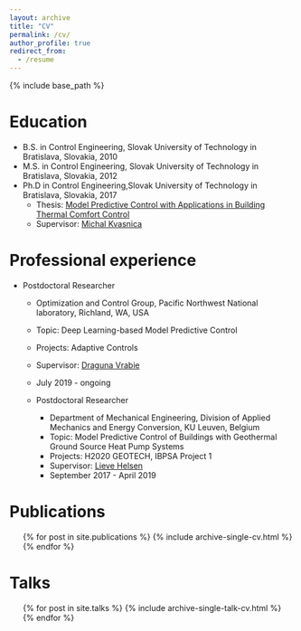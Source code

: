 ```yaml
---
layout: archive
title: "CV"
permalink: /cv/
author_profile: true
redirect_from:
  - /resume
---
```


{% include base_path %}

Education
======
* B.S. in Control Engineering, Slovak University of Technology in Bratislava, Slovakia, 2010
* M.S. in Control Engineering, Slovak University of Technology in Bratislava, Slovakia, 2012
* Ph.D in Control Engineering,Slovak University of Technology in Bratislava, Slovakia, 2017
  * Thesis: [Model Predictive Control with Applications in Building Thermal Comfort Control](https://www.researchgate.net/publication/323219837_Model_Predictive_Control_with_Applications_in_Building_Thermal_Comfort_Control)
  * Supervisor: [Michal Kvasnica](https://www.uiam.sk/~kvasnica/)

Professional experience
======
* Postdoctoral Researcher
  * Optimization and Control Group, Pacific Northwest National laboratory, Richland, WA, USA
  * Topic: Deep Learning-based Model Predictive Control
  * Projects: Adaptive Controls
  * Supervisor: [Draguna Vrabie](https://www.kuleuven.be/wieiswie/en/person/00009689)
  * July 2019 - ongoing

  * Postdoctoral Researcher
    * Department of Mechanical Engineering, Division of Applied Mechanics and Energy Conversion, KU Leuven, Belgium
    * Topic: Model Predictive Control of Buildings with Geothermal Ground Source Heat Pump Systems
    * Projects: H2020 GEOTECH, IBPSA Project 1
    * Supervisor: [Lieve Helsen](https://energyenvironment.pnnl.gov/staff/staff_info.asp?staff_num=2900)
    * September 2017 - April 2019


Publications
======
  <ul>{% for post in site.publications %}
    {% include archive-single-cv.html %}
  {% endfor %}</ul>

Talks
======
  <ul>{% for post in site.talks %}
    {% include archive-single-talk-cv.html %}
  {% endfor %}</ul>
